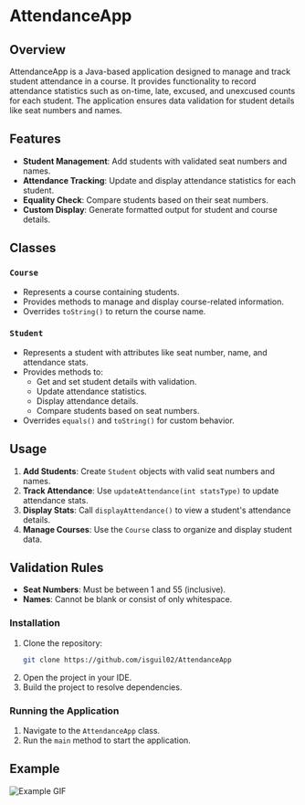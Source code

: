 # AttendanceApp

## Overview
AttendanceApp is a Java-based application designed to manage and track student attendance
in a course. It provides functionality to record attendance statistics such as on-time, late, excused, 
and unexcused counts for each student. The application ensures data validation for student details 
like seat numbers and names.

## Features
- **Student Management**: Add students with validated seat numbers and names.
- **Attendance Tracking**: Update and display attendance statistics for each student.
- **Equality Check**: Compare students based on their seat numbers.
- **Custom Display**: Generate formatted output for student and course details.

## Classes

### `Course`
- Represents a course containing students.
- Provides methods to manage and display course-related information.
- Overrides `toString()` to return the course name.

### `Student`
- Represents a student with attributes like seat number, name, and attendance stats.
- Provides methods to:
  - Get and set student details with validation.
  - Update attendance statistics.
  - Display attendance details.
  - Compare students based on seat numbers.
- Overrides `equals()` and `toString()` for custom behavior.

## Usage
1. **Add Students**: Create `Student` objects with valid seat numbers and names.
2. **Track Attendance**: Use `updateAttendance(int statsType)` to update attendance stats.
3. **Display Stats**: Call `displayAttendance()` to view a student's attendance details.
4. **Manage Courses**: Use the `Course` class to organize and display student data.

## Validation Rules
- **Seat Numbers**: Must be between 1 and 55 (inclusive).
- **Names**: Cannot be blank or consist of only whitespace.

### Installation
1. Clone the repository:
    ```sh
    git clone https://github.com/isguil02/AttendanceApp
    ```
2. Open the project in your IDE.
3. Build the project to resolve dependencies.

### Running the Application
1. Navigate to the `AttendanceApp` class.
2. Run the `main` method to start the application.

## Example
![Example GIF](ex.gif)
